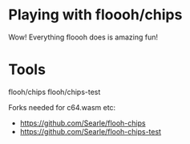 # Playing with floooh/chips

Wow! Everything floooh does is amazing fun!

# Tools

flooh/chips
flooh/chips-test

Forks needed for c64.wasm etc:

-   https://github.com/Searle/flooh-chips
-   https://github.com/Searle/flooh-chips-test
